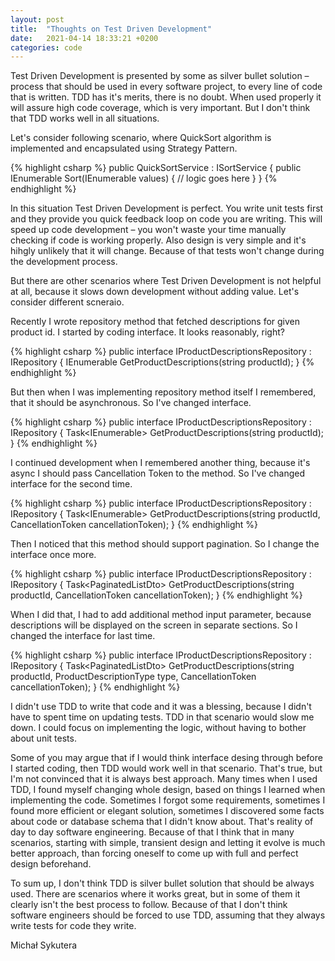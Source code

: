 ```yaml
---
layout: post
title:  "Thoughts on Test Driven Development"
date:   2021-04-14 18:33:21 +0200
categories: code
---
```

Test Driven Development is presented by some as silver bullet solution – process that should be used in every software project, to every line of code that is written. TDD has it's merits, there is no doubt. When used properly it will assure high code coverage, which is very important. But I don't think that TDD works well in all situations.

Let's consider following scenario, where QuickSort algorithm is implemented and encapsulated using Strategy Pattern.

{% highlight csharp %}
public QuickSortService<T> : ISortService<T>
{
    public IEnumerable<T> Sort(IEnumerable<T> values)
    {
        // logic goes here
    }
}
{% endhighlight %}

In this situation Test Driven Development is perfect. You write unit tests first and they provide you quick feedback loop on code you are writing. This will speed up code development – you won't waste your time manually checking if code is working properly. Also design is very simple and it's hihgly unlikely that it will change. Because of that tests won't change during the development process.

But there are other scenarios where Test Driven Development is not helpful at all, because it slows down development without adding value. Let's consider different scneraio.

Recently I wrote repository method that fetched descriptions for given product id. I started by coding interface. It looks reasonably, right?

{% highlight csharp %}
public interface IProductDescriptionsRepository : IRepository<ProductDescription>
{
    IEnumerable<ProductDescriptionDto> GetProductDescriptions(string productId);
}
{% endhighlight %}

But then when I was implementing repository method itself I remembered, that it should be asynchronous. So I've changed interface.

{% highlight csharp %}
public interface IProductDescriptionsRepository : IRepository<ProductDescription>
{
    Task<IEnumerable<ProductDescriptionDto>> GetProductDescriptions(string productId);
}
{% endhighlight %}

I continued development when I remembered another thing, because it's async I should pass Cancellation Token to the method. So I've changed interface for the second time.

{% highlight csharp %}
public interface IProductDescriptionsRepository : IRepository<ProductDescription>
{
    Task<IEnumerable<ProductDescriptionDto>> GetProductDescriptions(string productId, CancellationToken cancellationToken);
}
{% endhighlight %}

Then I noticed that this method should support pagination. So I change the interface once more.

{% highlight csharp %}
public interface IProductDescriptionsRepository : IRepository<ProductDescription>
{
    Task<PaginatedListDto<ProductDescriptionDto>> GetProductDescriptions(string productId, CancellationToken cancellationToken);
}
{% endhighlight %}

When I did that, I had to add additional method input parameter, because descriptions will be displayed on the screen in separate sections. So I changed the interface for last time.

{% highlight csharp %}
public interface IProductDescriptionsRepository : IRepository<ProductDescription>
{
    Task<PaginatedListDto<ProductDescriptionDto>> GetProductDescriptions(string productId, ProductDescriptionType type, CancellationToken cancellationToken);
}
{% endhighlight %}

I didn't use TDD to write that code and it was a blessing, because I didn't have to spent time on updating tests. TDD in that scenario would slow me down. I could focus on implementing the logic, without having to bother about unit tests.

Some of you may argue that if I would think interface desing through before I started coding, then TDD would work well in that scenario. That's true, but I'm not convinced that it is always best approach. Many times when I used TDD, I found myself changing whole design, based on things I learned when implementing the code. Sometimes I forgot some requirements, sometimes I found more efficient or elegant solution, sometimes I discovered some facts about code or database schema that I didn't know about. That's reality of day to day software engineering. Because of that I think that in many scenarios, starting with simple, transient design and letting it evolve is much better approach, than forcing oneself to come up with full and perfect design beforehand.

To sum up, I don't think TDD is silver bullet solution that should be always used. There are scenarios where it works great, but in some of them it clearly isn't the best process to follow. Because of that I don't think software engineers should be forced to use TDD, assuming that they always write tests for code they write.

Michał Sykutera